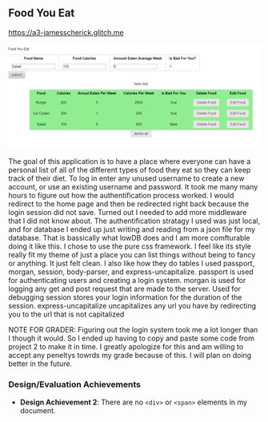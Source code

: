 ## Food You Eat

https://a3-jamesscherick.glitch.me

![What the website looks like after logging in](https://github.com/jimmyjam100/a3-persistence/blob/master/image.PNG)

The goal of this application is to have a place where everyone can have a personal list of all of the different types of food they eat so they can keep track of their diet.
To log in enter any unused username to create a new account, or use an existing username and password.
It took me many many hours to figure out how the authentification process worked. I would redirect to the home page and then be redirected right back because the login session did not save. Turned out I needed to add more middleware that I did not know about.
The authentification stratagy I used was just local, and for database I ended up just writing and reading from a json file for my database. That is bassically what lowDB does and I am more comfturable doing it like this.
I chose to use the pure css framework. I feel like its style really fit my theme of just a place you can list things without being to fancy or anything. It just felt clean. I also like how they do tables
I used passport, morgan, session, body-parser, and express-uncapitalize.
passport is used for authenticating users and creating a login system.
morgan is used for logging any get and post request that are made to the server. Used for debugging
session stores your login information for the duration of the session.
express-uncapitalize uncapitalizes any url you have by redirecting you to the url that is not capitalized

NOTE FOR GRADER: Figuring out the login system took me a lot longer than I though it would. So I ended up having to copy and paste some code from project 2 to make it in time. I greatly apologize for this and am willing to accept any peneltys towrds my grade because of this. I will plan on doing better in the future.

### Design/Evaluation Achievements
- **Design Achievement 2**: There are no `<div>` or `<span>` elements in my document.
